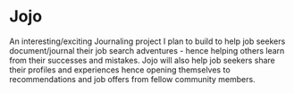 # Jojo
An interesting/exciting Journaling project I plan to build to help job seekers document/journal their job search adventures - hence helping others learn from their successes and mistakes. Jojo will also help job seekers share their profiles and experiences hence opening themselves to recommendations and job offers from fellow community members.
